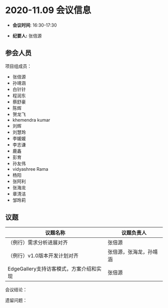 # 2020-11.09 会议信息  

-  **会议时间**: 16:30-17:30

-  **纪要人:** 张倍源

## 参会人员
项目组成员：
- 张倍源
- 孙靖涵
- 白针针
- 程润东
- 蔡舒豪
- 陈辉
- 贺龙飞
- khemendra kumar
- 刘辉
- 刘慧玲
- 李媛媛
- 李志谦
- 鹿鑫
- 彭育
- 孙友伟
- vidyashree Rama
- 杨阳
- 张阿利
- 张海龙
- 章清洁
- 邹玲莉


## 议题

议题名称 | 议题负责人
---- | ----
（例行）需求分析进展对齐 | 张倍源 
（例行）v1.0版本开发计划对齐 | 张倍源，张海龙，孙靖涵
EdgeGallery支持访客模式，方案介绍和实现 | 张倍源

会议结论：


遗留问题：

